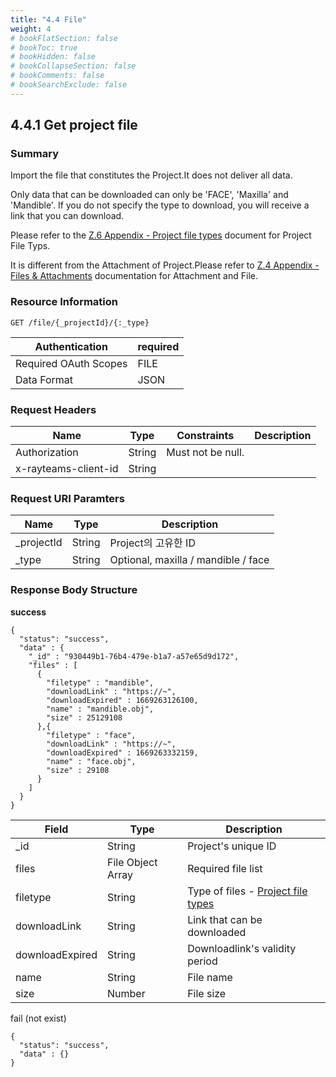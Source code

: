 ```yaml
---
title: "4.4 File"
weight: 4
# bookFlatSection: false
# bookToc: true
# bookHidden: false
# bookCollapseSection: false
# bookComments: false
# bookSearchExclude: false
---
```


## 4.4.1 Get project file

### Summary

Import the file that constitutes the Project.It does not deliver all data.

Only data that can be downloaded can only be 'FACE', 'Maxilla' and 'Mandible'. If you do not specify the type to download, you will receive a link that you can download.

Please refer to the [Z.6 Appendix - Project file types](../appendix/project-file-types.md) document for Project File Typs.

It is different from the Attachment of Project.Please refer to [Z.4 Appendix - Files & Attachments](../appendix/project-files-and-attachements.md) documentation for Attachment and File.

### Resource Information

```
GET /file/{_projectId}/{:_type}
```

| Authentication | required |
| --- | --- |
| Required OAuth Scopes | FILE |
| Data Format | JSON |

### Request Headers

| Name | Type | Constraints | Description |
| --- | --- | --- | --- |
| Authorization | String | Must not be null. |  |
| x-rayteams-client-id | String |  |  |

### Request URI Paramters

| Name | Type | Description |
| --- | --- | --- |
| _projectId | String | Project의 고유한 ID |
| _type | String | Optional, maxilla / mandible / face |

### Response Body Structure

**success**

```
{
  "status": "success",
  "data" : {
    "_id" : "930449b1-76b4-479e-b1a7-a57e65d9d172",
    "files" : [
      {
        "filetype" : "mandible",
        "downloadLink" : "https://~",
        "downloadExpired" : 1669263126100,
        "name" : "mandible.obj",
        "size" : 25129108
      },{
        "filetype" : "face",
        "downloadLink" : "https://~",
        "downloadExpired" : 1669263332159,
        "name" : "face.obj",
        "size" : 29108
      }
    ]
  }
}
```

| Field | Type | Description |
| --- | --- | --- |
| _id | String | Project's unique ID |
| files | File Object Array | Required file list |
|   filetype | String | Type of files - [Project file types](../appendix/project-file-types.md)  |
|   downloadLink | String | Link that can be downloaded |
|   downloadExpired | String | Downloadlink's validity period |
|   name | String | File name |
|   size | Number | File size |

fail (not exist)

```
{
  "status": "success",
  "data" : {}
}
```